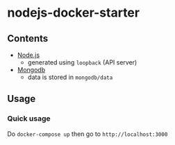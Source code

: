 # nodejs-docker-starter

## Contents

  * [Node.js](server/)
    * generated using `loopback` (API server)
  * [Mongodb](mongodb/)
    * data is stored in `mongodb/data`


## Usage 

### Quick usage

Do `docker-compose up` then go to `http://localhost:3000`
